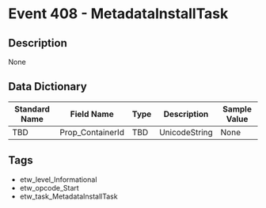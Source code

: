 # Event 408 - MetadataInstallTask

## Description
None

## Data Dictionary
|Standard Name|Field Name|Type|Description|Sample Value|
|---|---|---|---|---|
|TBD|Prop_ContainerId|TBD|UnicodeString|None|None|

## Tags
* etw_level_Informational
* etw_opcode_Start
* etw_task_MetadataInstallTask